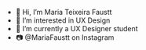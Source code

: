 - 👋 Hi, I’m Maria Teixeira Faustt
- 👀 I’m interested in UX Design
- 🌱 I’m currently a UX Designer student
- 📷 @MariaFaustt on Instagram
      
<!---    
MariaLTN/MariaLTN is a ✨ special ✨ repository because its `README.md` (this file) appears on your GitHub profile.
You can click the Preview link to take a look at your changes.
--->
